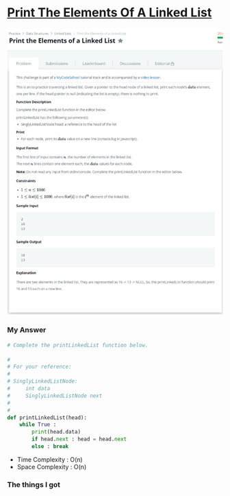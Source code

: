 # [Print The Elements Of A Linked List](https://www.hackerrank.com/challenges/print-the-elements-of-a-linked-list/problem)

![image](Problem.png)



### My Answer

```python
# Complete the printLinkedList function below.

#
# For your reference:
#
# SinglyLinkedListNode:
#     int data
#     SinglyLinkedListNode next
#
#
def printLinkedList(head):
    while True : 
        print(head.data)
        if head.next : head = head.next
        else : break
```

* Time Complexity : O(n)
* Space Complexity : O(n)



### The things I got
